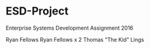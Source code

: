 # ESD-Project
Enterprise Systems Development Assignment 2016

Ryan Fellows
Ryan Fellows x 2
Thomas "The Kid" Lings
